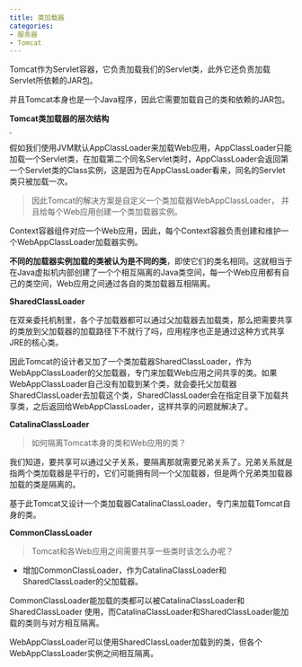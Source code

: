```yaml
---
title: 类加载器
categories: 
- 服务器
- Tomcat
---
```


Tomcat作为Servlet容器，它负责加载我们的Servlet类，此外它还负责加载Servlet所依赖的JAR包。

并且Tomcat本身也是一个Java程序，因此它需要加载自己的类和依赖的JAR包。

**Tomcat类加载器的层次结构**

<img src="https://img-blog.csdnimg.cn/6e65887a605646888368f3a0203bf668.png" style="zoom:25%;" />

假如我们使用JVM默认AppClassLoader来加载Web应用，AppClassLoader只能加载一个Servlet类，在加载第二个同名Servlet类时，AppClassLoader会返回第一个Servlet类的Class实例，这是因为在AppClassLoader看来，同名的Servlet类只被加载一次。

> 因此Tomcat的解决方案是自定义一个类加载器WebAppClassLoader， 并且给每个Web应用创建一个类加载器实例。

Context容器组件对应一个Web应用，因此，每个Context容器负责创建和维护一个WebAppClassLoader加载器实例。

**不同的加载器实例加载的类被认为是不同的类**，即使它们的类名相同。这就相当于在Java虚拟机内部创建了一个个相互隔离的Java类空间，每一个Web应用都有自己的类空间，Web应用之间通过各自的类加载器互相隔离。

**SharedClassLoader**

在双亲委托机制里，各个子加载器都可以通过父加载器去加载类，那么把需要共享的类放到父加载器的加载路径下不就行了吗，应用程序也正是通过这种方式共享JRE的核心类。

因此Tomcat的设计者又加了一个类加载器SharedClassLoader，作为WebAppClassLoader的父加载器，专门来加载Web应用之间共享的类。如果WebAppClassLoader自己没有加载到某个类，就会委托父加载器SharedClassLoader去加载这个类，SharedClassLoader会在指定目录下加载共享类，之后返回给WebAppClassLoader，这样共享的问题就解决了。

**CatalinaClassLoader**

> 如何隔离Tomcat本身的类和Web应用的类？

我们知道，要共享可以通过父子关系，要隔离那就需要兄弟关系了。兄弟关系就是指两个类加载器是平行的，它们可能拥有同一个父加载器，但是两个兄弟类加载器加载的类是隔离的。

基于此Tomcat又设计一个类加载器CatalinaClassLoader，专门来加载Tomcat自身的类。

**CommonClassLoader**

> Tomcat和各Web应用之间需要共享一些类时该怎么办呢？

* 增加CommonClassLoader，作为CatalinaClassLoader和SharedClassLoader的父加载器。

CommonClassLoader能加载的类都可以被CatalinaClassLoader和SharedClassLoader 使用，而CatalinaClassLoader和SharedClassLoader能加载的类则与对方相互隔离。

WebAppClassLoader可以使用SharedClassLoader加载到的类，但各个WebAppClassLoader实例之间相互隔离。